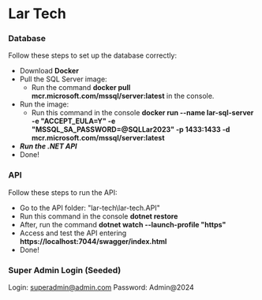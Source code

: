 # Lar Tech

### Database
Follow these steps to set up the database correctly:

 - Download **Docker**
 - Pull the SQL Server image:
	 - Run the command **docker pull mcr.microsoft.com/mssql/server:latest** in the console.
 - Run the image:
	 - Run this command in the console **docker run --name lar-sql-server -e "ACCEPT_EULA=Y" -e "MSSQL_SA_PASSWORD=@SQLLar2023" -p 1433:1433 -d mcr.microsoft.com/mssql/server:latest**
 - ***Run the .NET API***
 - Done!

### API
Follow these steps to run the API:
* Go to the API folder: "lar-tech\lar-tech.API"
* Run this command in the console **dotnet restore**
* After, run the command **dotnet watch --launch-profile "https"**
* Access and test the API entering **https://localhost:7044/swagger/index.html**
* Done!


### Super Admin Login (Seeded)
Login: superadmin@admin.com
Password: Admin@2024